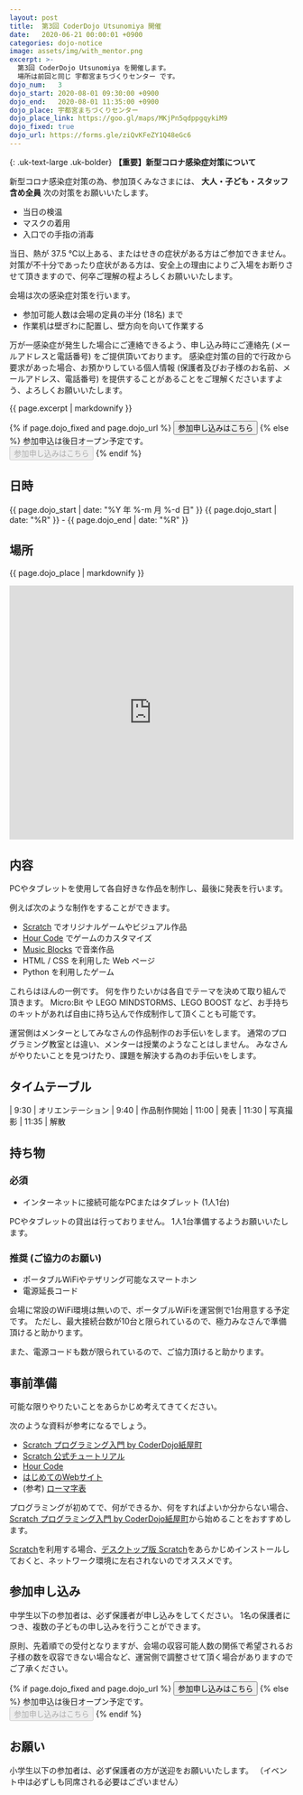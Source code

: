 ```yaml
---
layout: post
title:  第3回 CoderDojo Utsunomiya 開催
date:   2020-06-21 00:00:01 +0900
categories: dojo-notice
image: assets/img/with_mentor.png
excerpt: >-
  第3回 CoderDojo Utsunomiya を開催します。
  場所は前回と同じ 宇都宮まちづくりセンター です。
dojo_num:   3
dojo_start: 2020-08-01 09:30:00 +0900
dojo_end:   2020-08-01 11:35:00 +0900
dojo_place: 宇都宮まちづくりセンター
dojo_place_link: https://goo.gl/maps/MKjPn5qdppgqykiM9
dojo_fixed: true
dojo_url: https://forms.gle/ziQvKFeZY1Q48eGc6
---
```


<div markdown="1" class="uk-card uk-card-default uk-card-body uk-text-danger">

 {: .uk-text-large .uk-bolder}
**【重要】新型コロナ感染症対策について**

新型コロナ感染症対策の為、参加頂くみなさまには、 **大人・子ども・スタッフ含め全員** 次の対策をお願いいたします。

- 当日の検温
- マスクの着用
- 入口での手指の消毒

当日、熱が 37.5 ℃以上ある、またはせきの症状がある方はご参加できません。
対策が不十分であったり症状がある方は、安全上の理由によりご入場をお断りさせて頂きますので、何卒ご理解の程よろしくお願いいたします。

会場は次の感染症対策を行います。

- 参加可能人数は会場の定員の半分 (18名) まで
- 作業机は壁ぎわに配置し、壁方向を向いて作業する

万が一感染症が発生した場合にご連絡できるよう、申し込み時にご連絡先 (メールアドレスと電話番号) をご提供頂いております。
感染症対策の目的で行政から要求があった場合、お預かりしている個人情報 (保護者及びお子様のお名前、メールアドレス、電話番号) を提供することがあることをご理解くださいますよう、よろしくお願いいたします。

</div>

{{ page.excerpt | markdownify }}

{% if page.dojo_fixed and page.dojo_url %}
<a href="{{ page.dojo_url }}"><button class="uk-button uk-button-primary">参加申し込みはこちら</button></a>
{% else %}
参加申込は後日オープン予定です。<br>
<button class="uk-button uk-button-primary" disabled>参加申し込みはこちら</button>
{% endif %}

## 日時

{{ page.dojo_start | date: "%Y 年 %-m 月 %-d 日" }}
{{ page.dojo_start | date: "%R" }} - {{ page.dojo_end | date: "%R" }}


## 場所

{{ page.dojo_place | markdownify }}

<div class="uk-container">
<iframe src="https://www.google.com/maps/embed?pb=!1m14!1m8!1m3!1d1602.368345526809!2d139.910926!3d36.5604613!3m2!1i1024!2i768!4f13.1!3m3!1m2!1s0x0000000000000000%3A0xa093a5ce5a95813b!2z5a6H6YO95a6u5biCIOOBvuOBoeOBpeOBj-OCiuOCu-ODs-OCv-ODvA!5e0!3m2!1sja!2sjp!4v1591151384244!5m2!1sja!2sjp" width="100%" height="450" frameborder="0" style="border:0;" allowfullscreen="" aria-hidden="false" tabindex="0"></iframe>
</div>


## 内容

PCやタブレットを使用して各自好きな作品を制作し、最後に発表を行います。

例えば次のような制作をすることができます。

* [Scratch][] でオリジナルゲームやビジュアル作品
* [Hour Code][] でゲームのカスタマイズ
* [Music Blocks][] で音楽作品
* HTML / CSS を利用した Web ページ
* Python を利用したゲーム

これらはほんの一例です。
何を作りたいかは各自でテーマを決めて取り組んで頂きます。
Micro:Bit や LEGO MINDSTORMS、LEGO BOOST など、お手持ちのキットがあれば自由に持ち込んで作成制作して頂くことも可能です。


運営側はメンターとしてみなさんの作品制作のお手伝いをします。
通常のプログラミング教室とは違い、メンターは授業のようなことはしません。
みなさんがやりたいことを見つけたり、課題を解決する為のお手伝いをします。

## タイムテーブル

|  9:30 | オリエンテーション
|  9:40 | 作品制作開始
| 11:00 | 発表
| 11:30 | 写真撮影
| 11:35 | 解散


## 持ち物

### 必須

* インターネットに接続可能なPCまたはタブレット (1人1台)

PCやタブレットの貸出は行っておりません。
1人1台準備するようお願いいたします。

### 推奨 (ご協力のお願い)

* ポータブルWiFiやテザリング可能なスマートホン
* 電源延長コード

会場に常設のWiFi環境は無いので、ポータブルWiFiを運営側で1台用意する予定です。
ただし、最大接続台数が10台と限られているので、極力みなさんで準備頂けると助かります。

また、電源コードも数が限られているので、ご協力頂けると助かります。


## 事前準備

可能な限りやりたいことをあらかじめ考えてきてください。

次のような資料が参考になるでしょう。

* [Scratch プログラミング入門 by CoderDojo紙屋町][Kamiya-cho PDF]
* [Scratch 公式チュートリアル][Scratch Tutorial]
* [Hour Code][]
* [はじめてのWebサイト](http://www.coderdojo-hiroshima.com/My_first_website_ja.pdf)
* (参考) [ローマ字表](https://happylilac.net/roman-hyo2.pdf)

プログラミングが初めてで、何ができるか、何をすればよいか分からない場合、[Scratch プログラミング入門 by CoderDojo紙屋町][Kamiya-cho PDF]から始めることをおすすめします。

[Scratch][]を利用する場合、[デスクトップ版 Scratch][Scratch Desktop]をあらかじめインストールしておくと、ネットワーク環境に左右されないのでオススメです。


## 参加申し込み

中学生以下の参加者は、必ず保護者が申し込みをしてください。
1名の保護者につき、複数の子どもの申し込みを行うことができます。

原則、先着順での受付となりますが、会場の収容可能人数の関係で希望されるお子様の数を収容できない場合など、運営側で調整させて頂く場合がありますのでご了承ください。

{% if page.dojo_fixed and page.dojo_url %}
<a href="{{ page.dojo_url }}"><button class="uk-button uk-button-primary">参加申し込みはこちら</button></a>
{% else %}
参加申込は後日オープン予定です。<br>
<button class="uk-button uk-button-primary" disabled>参加申し込みはこちら</button>
{% endif %}


## お願い

小学生以下の参加者は、必ず保護者の方が送迎をお願いいたします。
（イベント中は必ずしも同席される必要はございません）


[Scratch]: https://scratch.mit.edu/
[Scratch Desktop]: https://scratch.mit.edu/download
[Scratch Tutorial]: https://scratch.mit.edu/ideas
[Hour Code]: https://hourofcode.com/jp/learn
[Music Blocks]: https://musicblocks.sugarlabs.org/
[Kamiya-cho PDF]: https://www.coderdojo-hiroshima.com/wp-content/uploads/2019/01/coderdojo-kamiyacho-beginner.pdf
